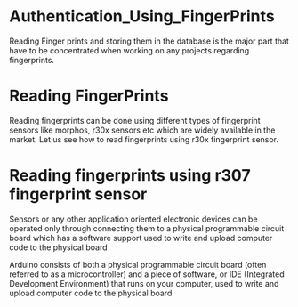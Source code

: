 # Authentication_Using_FingerPrints
Reading Finger prints and storing them in the database 
is the major part that have to be concentrated when working on any projects regarding fingerprints.


# Reading FingerPrints
Reading fingerprints can be done using different types of fingerprint sensors like morphos, r30x sensors etc which are widely available in the market.
Let us see how to read fingerprints using r30x fingerprint sensor.

# Reading fingerprints using r307 fingerprint sensor
Sensors or any other application oriented electronic devices can be operated only through connecting them to a physical programmable circuit board which has a software support used to write and upload computer code to the physical board




Arduino consists of both a physical programmable circuit board (often referred to as a microcontroller) and a piece of software, or IDE (Integrated Development Environment) that runs on your computer, used to write and upload computer code to the physical board

 
